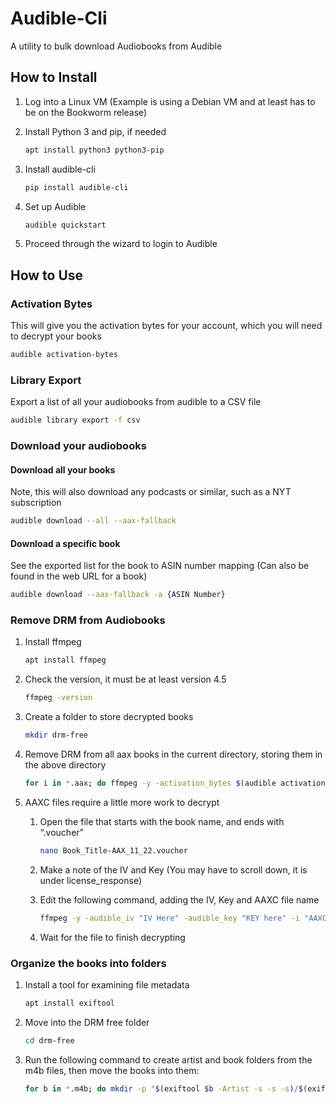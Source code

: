 # Audible-Cli

A utility to bulk download Audiobooks from Audible

## How to Install

1. Log into a Linux VM (Example is using a Debian VM and at least has to be on the Bookworm release)
1. Install Python 3 and pip, if needed

   ```bash
   apt install python3 python3-pip
   ```

1. Install audible-cli

   ```bash
   pip install audible-cli
   ```

1. Set up Audible

   ```bash
   audible quickstart
   ```

1. Proceed through the wizard to login to Audible

## How to Use

### Activation Bytes

This will give you the activation bytes for your account, which you will need to decrypt your books

```bash
audible activation-bytes
```

### Library Export

Export a list of all your audiobooks from audible to a CSV file

```bash
audible library export -f csv
```

### Download your audiobooks

#### Download all your books

Note, this will also download any podcasts or similar, such as a NYT subscription

```bash
audible download --all --aax-fallback
```

#### Download a specific book

See the exported list for the book to ASIN number mapping (Can also be found in the web URL for a book)

```bash
audible download --aax-fallback -a {ASIN Number}
```

### Remove DRM from Audiobooks

1. Install ffmpeg

   ```bash
   apt install ffmpeg
   ```

1. Check the version, it must be at least version 4.5

   ```bash
   ffmpeg -version
   ```

1. Create a folder to store decrypted books

   ```bash
   mkdir drm-free
   ```

1. Remove DRM from all aax books in the current directory, storing them in the above directory

   ```bash
   for i in *.aax; do ffmpeg -y -activation_bytes $(audible activation-bytes) -i "$i" -map_metadata 0 -id3v2_version 3 -codec:a copy -vn "./drm-free/${i%.*}.m4b"; done
   ```

1. AAXC files require a little more work to decrypt

   1. Open the file that starts with the book name, and ends with “.voucher”

      ```bash
      nano Book_Title-AAX_11_22.voucher
      ```

   1. Make a note of the IV and Key (You may have to scroll down, it is under license_response)
   1. Edit the following command, adding the IV, Key and AAXC file name

      ```bash
      ffmpeg -y -audible_iv "IV Here" -audible_key "KEY here" -i "AAXC file name" -map_metadata 0 -id3v2_version 3 -codec:a copy  -vn "./drm-free/Book name.m4b"
      ```

   1. Wait for the file to finish decrypting

### Organize the books into folders

1. Install a tool for examining file metadata

   ```bash
   apt install exiftool
   ```

1. Move into the DRM free folder

   ```bash
   cd drm-free
   ```

1. Run the following command to create artist and book folders from the m4b files, then move the books into them:

   ```bash
   for b in *.m4b; do mkdir -p "$(exiftool $b -Artist -s -s -s)/$(exiftool $b -Title -s -s -s)"; mv $b ./"$(exiftool $b -Artist -s -s -s)/$(exiftool $b -Title -s -s -s)"; done
   ```
